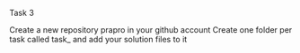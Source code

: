 Task 3

Create a new repository prapro in your github account
Create one folder per task called task_<number> and add your solution files to it